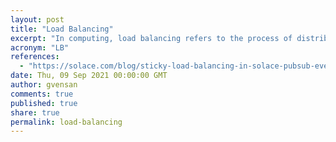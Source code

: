 ```yaml
---
layout: post
title: "Load Balancing"
excerpt: "In computing, load balancing refers to the process of distributing a set of tasks over a set of resources, with the aim of making their overall processing more efficient. Load balancing can optimize the response time and avoid unevenly overloading some compute nodes while other compute nodes are left idle."
acronym: "LB"
references:
  - "https://solace.com/blog/sticky-load-balancing-in-solace-pubsub-event-broker/"
date: Thu, 09 Sep 2021 00:00:00 GMT
author: gvensan
comments: true
published: true
share: true
permalink: load-balancing
---
```

